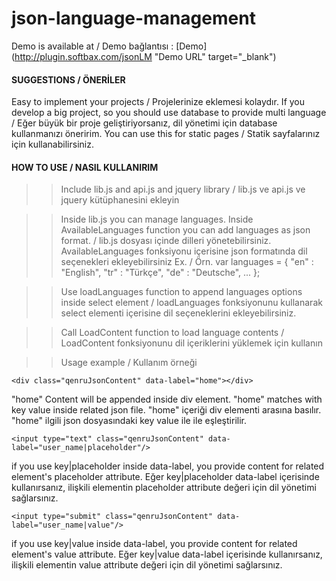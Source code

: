 # json-language-management


Demo is available at / Demo bağlantısı : [Demo](http://plugin.softbax.com/jsonLM "Demo URL" target="_blank")


#### SUGGESTIONS / ÖNERİLER

Easy to implement your projects / Projelerinize eklemesi kolaydır.
If you develop a big project, so you should use database to provide multi language / Eğer büyük bir proje geliştiriyorsanız, dil yönetimi için database kullanmanızı öneririm.
You can use this for static pages / Statik sayfalarınız için kullanabilirsiniz.

#### HOW TO USE / NASIL KULLANIRIM

>> Include lib.js and api.js and jquery library / lib.js ve api.js ve jquery kütüphanesini ekleyin

>> Inside lib.js you can manage languages. Inside AvailableLanguages function you can add languages as json format. / lib.js dosyası içinde dilleri yönetebilirsiniz. AvailableLanguages fonksiyonu içerisine json formatında dil seçenekleri ekleyebilirsiniz
Ex. / Örn.
var languages = {
      "en" : "English",
      "tr" : "Türkçe",
      "de" : "Deutsche",
      ...
    };
    
>> Use loadLanguages function to append languages options inside select element / loadLanguages fonksiyonunu kullanarak select elementi içerisine dil seçeneklerini ekleyebilirsiniz.

>> Call LoadContent function to load language contents / LoadContent fonksiyonunu dil içeriklerini yüklemek için kullanın

>> Usage example / Kullanım örneği

`<div class="qenruJsonContent" data-label="home"></div>`

"home" Content will be appended inside div element. "home" matches with key value inside related json file.
"home" içeriği div elementi arasına basılır. "home" ilgili json dosyasındaki key value ile ile eşleştirilir.

`<input type="text" class="qenruJsonContent" data-label="user_name|placeholder"/>`

if you use key|placeholder inside data-label, you provide content for related element's placeholder attribute.
Eğer key|placeholder data-label içerisinde kullanırsanız, ilişkili elementin placeholder attribute değeri için dil yönetimi sağlarsınız.

`<input type="submit" class="qenruJsonContent" data-label="user_name|value"/>`

if you use key|value inside data-label, you provide content for related element's value attribute.
Eğer key|value data-label içerisinde kullanırsanız, ilişkili elementin value attribute değeri için dil yönetimi sağlarsınız.


